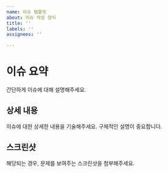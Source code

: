 ```yaml
---
name: 이슈 템플릿
about: 이슈 작성 양식
title: ''
labels: ''
assignees: ''

---
```


# 이슈 요약
간단하게 이슈에 대해 설명해주세요.

## 상세 내용
이슈에 대한 상세한 내용을 기술해주세요. 구체적인 설명이 중요합니다.

## 스크린샷
해당되는 경우, 문제를 보여주는 스크린샷을 첨부해주세요.
